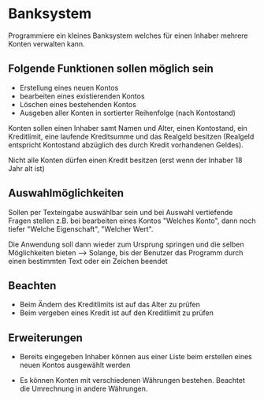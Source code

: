 # Banksystem

Programmiere ein kleines Banksystem welches für einen Inhaber mehrere Konten verwalten kann.

## Folgende Funktionen sollen möglich sein

* Erstellung eines neuen Kontos
* bearbeiten eines existierenden Kontos
* Löschen eines bestehenden Kontos
* Ausgeben aller Konten in sortierter Reihenfolge (nach Kontostand)

Konten sollen einen Inhaber samt Namen und Alter, einen Kontostand, ein Kreditlimit, eine laufende Kreditsumme und das Realgeld besitzen (Realgeld entspricht Kontostand abzüglich des durch Kredit vorhandenen Geldes).

Nicht alle Konten dürfen einen Kredit besitzen (erst wenn der Inhaber 18 Jahr alt ist)

## Auswahlmöglichkeiten

Sollen per Texteingabe auswählbar sein und bei Auswahl vertiefende Fragen stellen z.B. bei bearbeiten eines Kontos "Welches Konto", dann noch tiefer "Welche Eigenschaft", "Welcher Wert".

Die Anwendung soll dann wieder zum Ursprung springen und die selben Möglichkeiten bieten --> Solange, bis der Benutzer das Programm durch einen bestimmten Text oder ein  Zeichen beendet

## Beachten

* Beim Ändern des Kreditlimits ist auf das Alter zu prüfen
* Beim vergeben eines Kredit ist auf den Kreditlimit zu prüfen

## Erweiterungen

* Bereits eingegeben Inhaber können aus einer Liste beim erstellen eines neuen Kontos ausgewählt werden

* Es können Konten mit verschiedenen Währungen bestehen. Beachtet die Umrechnung in andere Währungen.